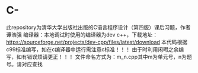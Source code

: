 # C-
此repository为清华大学出版社出版的C语言程序设计（第四版）课后习题，作者谭浩强
编译器：本地调试时使用的编译器为dev c++，下载地址：https://sourceforge.net/projects/dev-cpp/files/latest/download
本代码根据c99标准编写，如在c编译器中运行需注意c标准！！！
由于时利用闲暇之余编写，如有错误烦请更正！！！
文件命名方式为：m_n.cpp其中m为单元号，n为题号。请对应查找
